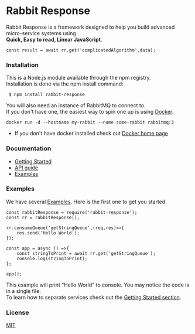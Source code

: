 # Rabbit Response
Rabbit Response is a framework designed to help you build advanced micro-service systems using    
**Quick, Easy to read, Linear JavaScript**.


```
const result = await rr.get('complicatedAlgorithm',data);
```


### Installation
This is a Node.js module available through the npm registry.        
Installation is done via the npm install command:

``` $ npm install rabbit-response```

You will also need an instance of RabbitMQ to connect to.     
If you don't have one, the easiest way to spin one up is using [Docker](https://www.docker.com/get-started).
```
docker run -d --hostname my-rabbit --name some-rabbit rabbitmq:3
```
* If you don't have docker installed check out [Docker home page](https://www.docker.com/get-started)

### Documentation
* [Getting Started](./documentation/gettingStarted.md)
* [API guide](./documentation/api.md)
* [Examples](./examples/examples.md)


### Examples 
We have several [Examples](./examples/examples.md). Here is the first one to get you started.
```
const rabbitResponse = require('rabbit-response');
const rr = rabbitResponse();

rr.consumeQueue('getStringQueue',(req,res)=>{
    res.send('Hello World');
});

const app = async () =>{
    const stringToPrint = await rr.get('getStringQueue');
    console.log(stringToPrint);
};

app();

```

This example will print "Hello World" to console.
You may notice the code is in a single file.        
To learn how to separate services check out the [Getting Started section](./documentation/gettingStarted.md).

### License
[MIT](./LICENSE-MIT)
